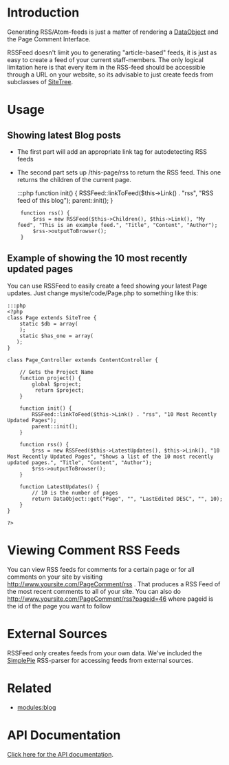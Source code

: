 # Introduction

Generating RSS/Atom-feeds is just a matter of rendering a [DataObject](http://api.silverstripe.org/trunk/sapphire/model/DataObject.html) and the Page Comment Interface.

RSSFeed doesn't limit you to generating "article-based" feeds, it is just as easy to create a feed of your current staff-members. The only logical limitation here is that every item in the RSS-feed should be accessible through a URL on your website, so its advisable to just create feeds from subclasses of [SiteTree](http://api.silverstripe.org/trunk/cms/SiteTree.html).

# Usage

## Showing latest Blog posts

*  The first part will add an appropriate link tag for autodetecting RSS feeds
*  The second part sets up /this-page/rss to return the RSS feed.  This one returns the children of the current page.

	:::php
		function init() {
			RSSFeed::linkToFeed($this->Link() . "rss", "RSS feed of this blog");
			parent::init();
		}
		
		function rss() {
			$rss = new RSSFeed($this->Children(), $this->Link(), "My feed", "This is an example feed.", "Title", "Content", "Author");
			$rss->outputToBrowser();
		}


## Example of showing the 10 most recently updated pages


You can use RSSFeed to easily create a feed showing your latest Page updates. Just change mysite/code/Page.php to something like this:

	:::php
	<?php
	class Page extends SiteTree {
		static $db = array(
		);
		static $has_one = array(
	   );
	}
	
	class Page_Controller extends ContentController {
	
		// Gets the Project Name
		function project() {
			global $project;
			 return $project;
		}	
	
		function init() {
			RSSFeed::linkToFeed($this->Link() . "rss", "10 Most Recently Updated Pages");
			parent::init();
		}
		
		function rss() {
			$rss = new RSSFeed($this->LatestUpdates(), $this->Link(), "10 Most Recently Updated Pages", "Shows a list of the 10 most recently updated pages.", "Title", "Content", "Author");
			$rss->outputToBrowser();
		}
	
		function LatestUpdates() {
			// 10 is the number of pages
			return DataObject::get("Page", "", "LastEdited DESC", "", 10);
		} 
	}
	
	?>

# Viewing Comment RSS Feeds

You can view RSS feeds for comments for a certain page or for all comments on your site by visiting http://www.yoursite.com/PageComment/rss . That produces a RSS Feed of the most recent comments to all of your site. You can also do http://www.yoursite.com/PageComment/rss?pageid=46 where pageid is the id of the page you want to follow


# External Sources

RSSFeed only creates feeds from your own data. We've included the [SimplePie](http://simplepie.org) RSS-parser for accessing feeds from external sources.


# Related

*  [modules:blog](modules/blog)

# API Documentation

[Click here for the API documentation](http://api.silverstripe.org/trunk/sapphire/RSSFeed.html).
